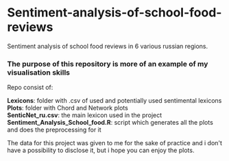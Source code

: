 # Sentiment-analysis-of-school-food-reviews

Sentiment analysis of school food reviews in 6 various russian regions. 
### The purpose of this repository is more of an example of my visualisation skills

Repo consist of: 

**Lexicons**: folder with .csv of used and potentially used sentimental lexicons  
**Plots**: folder with Chord and Network plots  
**SenticNet_ru.csv**: the main lexicon used in the project  
**Sentiment_Analysis_School_food.R**: script which generates all the plots and does the preprocessing for it  

The data for this project was given to me for the sake of practice and i don't have a possibility to disclose it, but i hope you can enjoy the plots.
